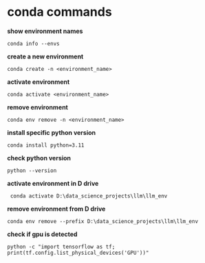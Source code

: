 # conda commands
**show environment names**<br>
```
conda info --envs
```
**create a new environment**<br>
```
conda create -n <environment_name>
```
**activate environment**<br>
```
conda activate <environment_name>
```
**remove environment**<br>
```
conda env remove -n <environment_name>
```
**install specific python version**
```
conda install python=3.11
```
**check python version**
```
python --version
```
**activate environment in D drive**
```
 conda activate D:\data_science_projects\llm\llm_env
```
**remove environment from D drive**
```
conda env remove --prefix D:\data_science_projects\llm\llm_env
```
**check if gpu is detected**
```
python -c "import tensorflow as tf; print(tf.config.list_physical_devices('GPU'))"
```
